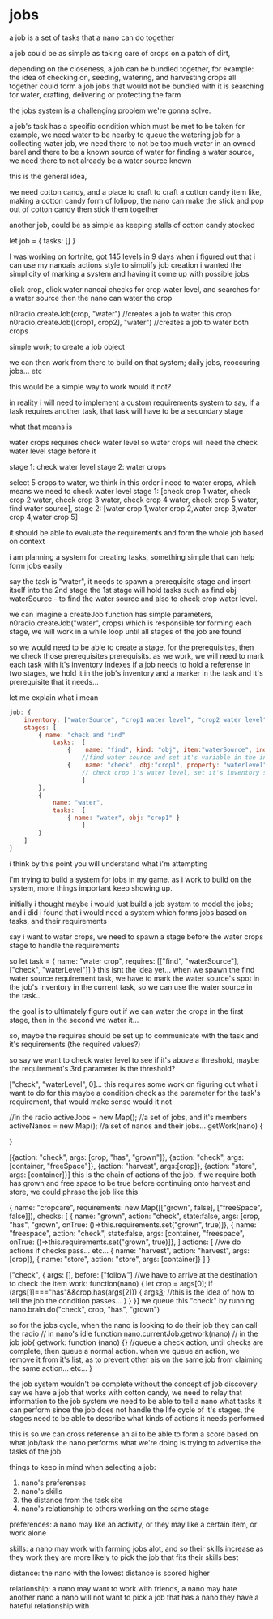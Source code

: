 # jobs
a job is a set of tasks that a nano can do together

a job could be as simple as taking care of crops on a patch of dirt, 

depending on the closeness, a job can be bundled together,
for example: the idea of checking on, seeding, watering, and harvesting crops all together could form a job 
jobs that would not be bundled with it is searching for water, crafting, delivering or protecting the farm

the jobs system is a challenging problem we're gonna solve. 

a job's task has a specific condition which must be met to be taken
for example, we need water to be nearby to queue the watering job
for a collecting water job, we need there to not be too much water in an owned barel and there to be a known source of water 
for finding a water source, we need there to not already be a water source known

this is the general idea, 

we need cotton candy, and a place to craft to craft a cotton candy item
like, making a cotton candy form of lolipop, the nano can make the stick and pop out of cotton candy then stick them together

another job, could be as simple as keeping stalls of cotton candy stocked


let job = {
    tasks: []
}

I was working on fortnite, got 145 levels in 9 days when i figured out that i can use my nanoais actions style to simplify job creation
i wanted the simplicity of marking a system and having it come up with possible jobs

click crop, click water
nanoai checks for crop water level, and searches for a water source then the nano can water the crop

n0radio.createJob(crop, "water") //creates a job to water this crop
n0radio.createJob([crop1, crop2], "water") //creates a job to water both crops

simple work; to create a job object

we can then work from there to build on that system; daily jobs, reoccuring jobs... etc

this would be a simple way to work would it not?


in reality i will need to implement a custom requirements system
to say, if a task requires another task, that task will have to be a secondary stage

what that means is

water crops requires check water level
so water crops will need the check water level stage before it

stage 1: check water level
stage 2: water crops

select 5 crops to water, we think in this order
i need to water crops, which means we need to check water level
stage 1: [check crop 1 water, check crop 2 water, check crop 3 water, check crop 4 water, check crop 5 water, find water source], 
stage 2: [water crop 1,water crop 2,water crop 3,water crop 4,water crop 5]

it should be able to evaluate the requirements and form the whole job based on context












i am planning a system for creating tasks, something simple that can help form jobs easily

say the task is "water", it needs to spawn a prerequisite stage and insert itself into the 2nd stage
the 1st stage will hold tasks such as find obj waterSource - to find the water source
and also to check crop water level.

we can imagine a createJob function has simple parameters, 
n0radio.createJob("water", crops)
which is responsible for forming each stage, we will work in a while loop until all stages of the job are found

so we would need to be able to create a stage, for the prerequisites, then we check those prerequisites prerequisits.
as we work, we will need to mark each task with it's inventory indexes
if a job needs to hold a referense in two stages, we hold it in the job's inventory and a marker in the task and it's prerequisite that it needs...


let me explain what i mean
```javascript
job: {
    inventory: ["waterSource", "crop1 water level", "crop2 water level"],
    stages: [
        { name: "check and find"
            tasks:  [
                {    name: "find", kind: "obj", item:"waterSource", index: 0, work(nano,done) }
                    //find water source and set it's variable in the inventory}     } //the find job marks inventory index 0 for it is how we will get the water source reference
                {    name: "check", obj:"crop1", property: "waterlevel", index: 1, work(nano, done) } 
                    // check crop 1's water level, set it's inventory spot to the value of the crops water level }     }
                    ]
        }, 
        {
            name: "water",
            tasks:  [
                { name: "water", obj: "crop1" }
                    ]
        }
    ]
}
```
i think by this point you will understand what i'm attempting




i'm trying to build a system for jobs in my game. as i work to build on the system, more things important keep showing up.

initially i thought maybe i would just build a job system to model the jobs; and i did
i found that i would need a system which forms jobs based on tasks, and their requirements

say i want to water crops, we need to spawn a stage before the water crops stage to handle the requirements

so
let task = {
    name: "water crop", requires: [["find", "waterSource"], ["check", "waterLevel"]]
}
this isnt the idea yet... when we spawn the find water source requirement task, we have to mark the water source's spot in the job's inventory in the current task, so we can use the water source in the task... 

the goal is to ultimately figure out if we can water the crops in the first stage, then in the second we water it...

so, maybe the requires should be set up to communicate with the task and it's requirements (the required values?)

so say we want to check water level to see if it's above a threshold, maybe the requirement's 3rd parameter is the threshold?

["check", "waterLevel", 0]... this requires some work on figuring out what i want to do for this
maybe a condition check as the parameter for the task's requirement, that would make sense would it not




//in the radio
activeJobs = new Map(); //a set of jobs, and it's members
activeNanos = new Map(); //a set of nanos and their jobs...
getWork(nano) {
    
}


[{action: "check", args: [crop, "has", "grown"]}, {action: "check", args: [container, "freeSpace"]}, {action: "harvest", args:[crop]}, {action: "store", args: [container]}] 
this is the chain of actions of the job, if we require both has grown and free space to be true before continuing onto harvest and store, we could phrase the job like this

{
name: "cropcare",
requirements: new Map([["grown", false], ["freeSpace", false]]),
checks: [
{ name: "grown", action: "check", state:false, args: [crop, "has", "grown", onTrue: ()=>this.requirements.set("grown", true)]},
    { name: "freespace", action: "check", state:false,  args: [container, "freespace", onTrue: ()=>this.requirements.set("grown", true)]}, 
]
actions: [ //we do actions if checks pass... etc...
    { name: "harvest", action: "harvest", args:[crop]}, 
    { name: "store", action: "store", args: [container]}
]
}

["check", {
    args: [],
    before: ["follow"] //we have to arrive at the destination to check the item 
    work: function(nano) {
        let crop = args[0];
        if (args[1]==="has"&&crop.has(args[2])) {
            args[3](); //this is the idea of how to tell the job the condition passes...
        }
    }
}]
we queue this "check" by running 
nano.brain.do("check", crop, "has", "grown")

so for the jobs cycle, when the nano is looking to do their job they can call the radio
// in nano's idle function
nano.currentJob.getwork(nano)
// in  the job
job{
  getwork: function (nano) {} //queue a check action, until checks are complete, then queue a normal action. when we queue an action, we remove it from it's list, as to prevent other ais on the same job from claiming the same action... etc...
}

the job system wouldn't be complete without the concept of job discovery
say we have a job that works with cotton candy, we need to relay that information to the job system 
we need to be able to tell a nano what tasks it can perform 
since the job does not handle the life cycle of it's stages, 
the stages need to be able to describe what kinds of actions it needs performed

this is so we can cross referense an ai to be able to form a score based on what job/task the nano performs
what we're doing is trying to advertise the tasks of the job


things to keep in mind when selecting a job:
1. nano's preferenses
2. nano's skills
3. the distance from the task site
4. nano's relationship to others working on the same stage

preferences:
a nano may like an activity, or they may like a certain item, or work alone

skills:
a nano may work with farming jobs alot, and so their skills increase as they work
they are more likely to pick the job that fits their skills best

distance:
the nano with the lowest distance is scored higher

relationship:
a nano may want to work with friends, a nano may hate another nano
a nano will not want to pick a job that has a nano they have a hateful relationship with

